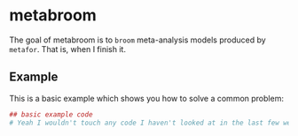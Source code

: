 <!-- README.md is generated from README.Rmd. Please edit that file -->
metabroom
=========

The goal of metabroom is to `broom` meta-analysis models produced by `metafor`. That is, when I finish it.

Example
-------

This is a basic example which shows you how to solve a common problem:

``` r
## basic example code
# Yeah I wouldn't touch any code I haven't looked at in the last few weeks. It has a life of its own.
```
